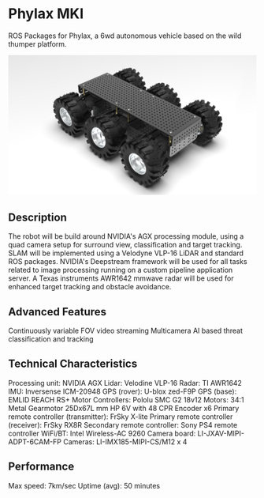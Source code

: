 # Phylax MKI

[//]: # (Image References)

[image1]: ./images/phylax.png "Rendered image" 

ROS Packages for Phylax, a 6wd autonomous vehicle based on the wild thumper platform.

![alt text][image1] 

## Description

The robot will be build around NVIDIA's AGX processing module, using a quad camera setup for surround view, classification and target tracking. SLAM will be implemented using a Velodyne VLP-16 LiDAR and standard ROS packages. NVIDIA's Deepstream framework will be used for all tasks related to image processing running on a custom pipeline application server. A Texas instruments AWR1642 mmwave radar will be used for enhanced target tracking and obstacle avoidance. 

## Advanced Features
Continuously variable FOV video streaming
Multicamera AI based threat classification and tracking

## Technical Characteristics

Processing unit: NVIDIA AGX
Lidar: Velodine VLP-16
Radar: TI AWR1642
IMU: Inversense ICM-20948
GPS (rover): U-blox zed-F9P 
GPS (base): EMLID REACH RS+
Motor Controllers: Pololu SMC G2 18v12
Motors: 34:1 Metal Gearmotor 25Dx67L mm HP 6V with 48 CPR Encoder x6 
Primary remote controller (transmitter): FrSky X-lite 
Primary remote controller (receiver): FrSky RX8R
Secondary remote controller: Sony PS4 remote controller
WiFi/BT:  Intel Wireless-AC 9260 
Camera board: LI-JXAV-MIPI-ADPT-6CAM-FP
Cameras: LI-IMX185-MIPI-CS/M12 x 4

## Performance

Max speed: 7km/sec
Uptime (avg): 50 minutes                                            
